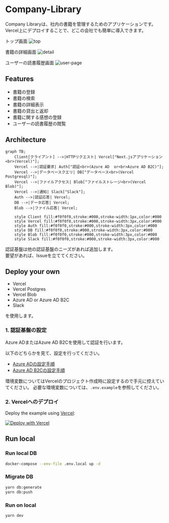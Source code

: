 # Company-Library

Company Libraryは、社内の書籍を管理するためのアプリケーションです。  
Vercel上にデプロイすることで、どこの会社でも簡単に導入できます。

トップ画面
![top](https://github.com/company-library/company-library/assets/10972787/eb0a9379-a1d6-4b27-8aa8-a85b217645bc)

書籍の詳細画面
![detail](https://github.com/company-library/company-library/assets/10972787/eceb4b5b-548c-431a-b934-6e63a9bd5d1d)

ユーザーの読書履歴画面
![user-page](https://github.com/company-library/company-library/assets/10972787/6e3ce2cb-212c-46ae-9b67-9b334b91edf2)

## Features

- 書籍の登録
- 書籍の検索
- 書籍の詳細表示
- 書籍の貸出と返却
- 書籍に関する感想の登録
- ユーザーの読書履歴の閲覧

## Architecture

```mermaid
graph TB;
    Client[クライアント] -->|HTTPリクエスト| Vercel["Next.jsアプリケーション<br>(Vercel)"];
    Vercel -->|認証要求| Auth["認証<br>(Azure AD  or<br>Azure AD B2C)"];
    Vercel -->|データベースクエリ| DB["データベース<br>(Vercel Postgresql)"];
    Vercel -->|ファイルアクセス| Blob["ファイルストレージ<br>(Vercel Blob)"];
    Vercel -->|通知| Slack["Slack"];
    Auth -->|認証応答| Vercel;
    DB -->|データ応答| Vercel;
    Blob -->|ファイル応答| Vercel;

    style Client fill:#f0f0f0,stroke:#000,stroke-width:1px,color:#000
    style Vercel fill:#f0f0f0,stroke:#000,stroke-width:3px,color:#000
    style Auth fill:#f0f0f0,stroke:#000,stroke-width:3px,color:#000
    style DB fill:#f0f0f0,stroke:#000,stroke-width:3px,color:#000
    style Blob fill:#f0f0f0,stroke:#000,stroke-width:3px,color:#000
    style Slack fill:#f0f0f0,stroke:#000,stroke-width:3px,color:#000
```

認証基盤は他の認証基盤のニーズがあれば追加します。  
要望があれば、Issueを立ててください。

## Deploy your own

- Vercel
- Vercel Postgres
- Vercel Blob
- Azure AD or Azure AD B2C
- Slack

を使用します。

### 1. 認証基盤の設定

Azure ADまたはAzure AD B2Cを使用して認証を行います。

以下のどちらかを見て、設定を行ってください。

- [Azure ADの設定手順](https://next-auth.js.org/providers/azure-ad)
- [Azure AD B2Cの設定手順](https://next-auth.js.org/providers/azure-ad-b2c)

環境変数についてはVercelのプロジェクト作成時に設定するので手元に控えていてください。
必要な環境変数については、`.env.example`を参照してください。

### 2. Vercelへのデプロイ
Deploy the example using [Vercel](https://vercel.com):

[![Deploy with Vercel](https://vercel.com/button)](https://vercel.com/new/clone?repository-url=https%3A%2F%2Fgithub.com%2Fcompany-library%2Fcompany-library&stores=%5B%7B%22type%22%3A%22postgres%22%7D%2C%7B%22type%22%3A%22blob%22%7D%5D)

## Run local

### Run local DB

```bash
docker-compose --env-file .env.local up -d  
```

### Migrate DB

```bash
yarn db:generate
yarn db:push
```

### Run on local

```bash
yarn dev
```
